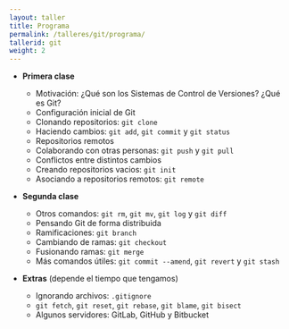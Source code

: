 ```yaml
---
layout: taller
title: Programa
permalink: /talleres/git/programa/
tallerid: git
weight: 2
---
```


* **Primera clase**
  * Motivación: ¿Qué son los Sistemas de Control de Versiones? ¿Qué es Git?
  * Configuración inicial de Git
  * Clonando repositorios: `git clone`
  * Haciendo cambios: `git add`, `git commit` y `git status`
  * Repositorios remotos
  * Colaborando con otras personas: `git push` y `git pull`
  * Conflictos entre distintos cambios
  * Creando repositorios vacios: `git init`
  * Asociando a repositorios remotos: `git remote`

* **Segunda clase**
  * Otros comandos: `git rm`, `git mv`, `git log` y `git diff`
  * Pensando Git de forma distribuida
  * Ramificaciones: `git branch`
  * Cambiando de ramas: `git checkout`
  * Fusionando ramas: `git merge`
  * Más comandos útiles: `git commit --amend`, `git revert` y `git stash`

* **Extras** (depende el tiempo que tengamos)
  * Ignorando archivos: `.gitignore`
  * `git fetch`, `git reset`, `git rebase`, `git blame`, `git bisect`
  * Algunos servidores: GitLab, GitHub y Bitbucket
